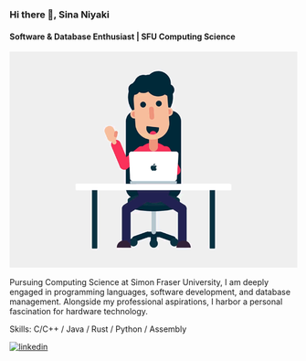 ### Hi there 👋, Sina Niyaki
#### Software & Database Enthusiast | SFU Computing Science
![Software & Database Enthusiast | SFU Computing Science](https://github.com/Sinaniyaki/sinaniyaki/blob/main/githubgif.gif)

Pursuing Computing Science at Simon Fraser University, I am deeply engaged in programming languages, software development, and database management. Alongside my professional aspirations, I harbor a personal fascination for hardware technology.

Skills: C/C++ / Java / Rust /  Python / Assembly



[<img src='https://cdn.jsdelivr.net/npm/simple-icons@3.0.1/icons/linkedin.svg' alt='linkedin' height='40'>](https://www.linkedin.com/in/sinamniyak/)  

